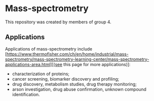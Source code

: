 # Mass-spectrometry
This repository was created by members of group 4.

## Applications

Applications of mass-spectrometry include [https://www.thermofisher.com/ch/en/home/industrial/mass-spectrometry/mass-spectrometry-learning-center/mass-spectrometry-applications-area.html][(see this page for more applications)]:
* characterization of proteins;
* cancer screening, biomarker discovery and profiling;
* drug discovery, metabolism studies, drug therapy monitoring;
* arson investigation, drug abuse confirmation, unknown compound identification.
